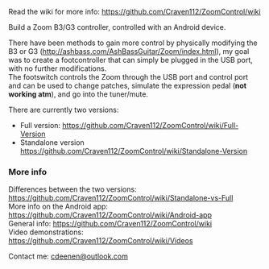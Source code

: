 Read the wiki for more info:
https://github.com/Craven112/ZoomControl/wiki

Build a Zoom B3/G3 controller, controlled with an Android device. 

There have been methods to gain more control by physically modifying the B3 or G3 (http://ashbass.com/AshBassGuitar/Zoom/index.html), my goal was to create a footcontroller that can simply be plugged in the USB port, with no further modifications.  
The footswitch controls the Zoom through the USB port and control port and can be used to change patches, simulate the expression pedal (**not working atm**), and go into the tuner/mute. 

There are currently two versions:
* Full version: https://github.com/Craven112/ZoomControl/wiki/Full-Version
* Standalone version https://github.com/Craven112/ZoomControl/wiki/Standalone-Version


### More info 
Differences between the two versions: https://github.com/Craven112/ZoomControl/wiki/Standalone-vs-Full  
More info on the Android app: https://github.com/Craven112/ZoomControl/wiki/Android-app  
General info: https://github.com/Craven112/ZoomControl/wiki  
Video demonstrations: https://github.com/Craven112/ZoomControl/wiki/Videos

Contact me: cdeenen@outlook.com